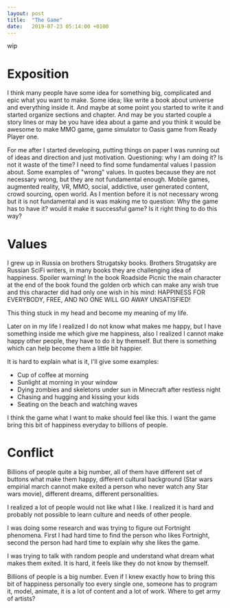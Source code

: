 ```yaml
---
layout: post
title:  "The Game"
date:   2019-07-23 05:14:00 +0100
---
```

wip

# Exposition

I think many people have some idea for something big, complicated and epic what you want to make. Some idea; like write a book about universe and everything inside it. And maybe at some point you started to write it and started organize sections and chapter. And may be you started couple a story lines or may be you have idea about a game and you think it would be awesome to make MMO game, game simulator to Oasis game from Ready Player one.

For me after I started developing, putting things on paper I was running out of ideas and direction and just motivation. Questioning: why I am doing it? Is not it waste of the time? I need to find some fundamental values I passion about. Some examples of "wrong" values. In quotes because they are not necessary wrong, but they are not fundamental enough. Mobile games, augmented reality, VR, MMO, social, addictive, user generated content, crowd sourcing, open world. As I mention before it is not necessary wrong but it is not fundamental and is was making me to question: Why the game has to have it? would it make it successful game? Is it right thing to do this way? 

# Values

I grew up in Russia on brothers Strugatsky books. Brothers Strugatsky are Russian SciFi writers, in many books they are challenging idea of happiness. Spoiler warning! In the book Roadside Picnic the main character at the end of the book found the golden orb which can make any wish true and this character did had only one wish in his mind: HAPPINESS FOR EVERYBODY, FREE, AND NO ONE WILL GO AWAY UNSATISFIED!

This thing stuck in my head and become my meaning of my life.

Later on in my life I realized I do not know what makes me happy, but I have something inside me which give me happiness, also I realized I cannot make happy other people, they have to do it by themself. But there is something which can help become them a little bit happier.

It is hard to explain what is it, I'll give some examples:

- Cup of coffee at morning
- Sunlight at morning in your window
- Dying zombies and skeletons under sun in Minecraft after restless night
- Chasing and hugging and kissing your kids
- Seating on the beach and watching waves

I think the game what I want to make should feel like this. I want the game bring this bit of happiness everyday to billions of people.

# Conflict

Billions of people quite a big number, all of them have different set of buttons what make them happy, different cultural background (Star wars empirial march  cannot make exited a person who never watch any Star wars movie), different dreams, different personalities.

I realized a lot of people would not like what I like. I realized it is hard and probably not possible to learn culture and needs of other people.

I was doing some research and was trying to figure out Fortnight phenomena. First I had hard time to find the person who likes Fortnight, second the person had hard time to explain why she likes the game.

I was trying to talk with random people and understand what dream what makes them exited. It is hard, it feels like they do not know by themself.

Billions of people is a big number. Even if I knew exactly how to bring this bit of happiness personally too every single one, someone has to program it, model, animate, it is a lot of content and a lot of work. Where to get army of artists?

